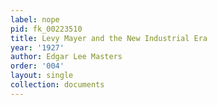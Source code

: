 ```yaml
---
label: nope
pid: fk_00223510
title: Levy Mayer and the New Industrial Era
year: '1927'
author: Edgar Lee Masters
order: '004'
layout: single
collection: documents
---
```

